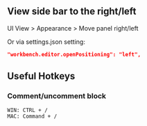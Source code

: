 ## View side bar to the right/left

UI View > Appearance > Move panel right/left

Or via settings.json setting:
```Json
"workbench.editor.openPositioning": "left",
```

## Useful Hotkeys

### Comment/uncomment block

```
WIN: CTRL + /
MAC: Command + /
```
